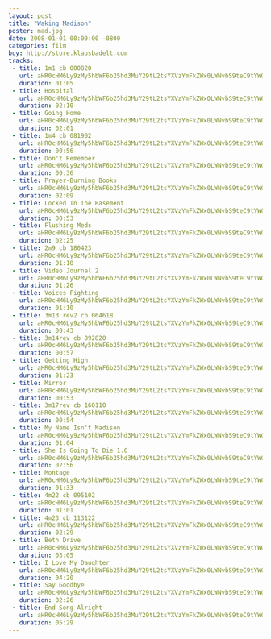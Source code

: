 ```yaml
---
layout: post
title: "Waking Madison"
poster: mad.jpg
date: 2008-01-01 00:00:00 -0800
categories: film
buy: http://store.klausbadelt.com
tracks:
 - title: 1m1 cb 000820
   url: aHR0cHM6Ly9zMy5hbWF6b25hd3MuY29tL2tsYXVzYmFkZWx0LWNvbS9teC9tYWQvMDEgMW0xIGNiIDAwMDgyMC5tcDM=
   duration: 01:05
 - title: Hospital
   url: aHR0cHM6Ly9zMy5hbWF6b25hd3MuY29tL2tsYXVzYmFkZWx0LWNvbS9teC9tYWQvMDIgMW0yIDEuNyBIb3NwaXRhbC5tcDM=
   duration: 02:10
 - title: Going Home
   url: aHR0cHM6Ly9zMy5hbWF6b25hd3MuY29tL2tsYXVzYmFkZWx0LWNvbS9teC9tYWQvMDMgMW0zIDEuOCBHb2luZyBIb21lLm1wMw==
   duration: 02:01
 - title: 1m4 cb 081902
   url: aHR0cHM6Ly9zMy5hbWF6b25hd3MuY29tL2tsYXVzYmFkZWx0LWNvbS9teC9tYWQvMDQgMW00IGNiIDA4MTkwMi5tcDM=
   duration: 00:56
 - title: Don't Remember
   url: aHR0cHM6Ly9zMy5hbWF6b25hd3MuY29tL2tsYXVzYmFkZWx0LWNvbS9teC9tYWQvMDUgMm01IDEuMyBEb24ndCBSZW1lbWJlci5tcDM=
   duration: 00:36
 - title: Prayer-Burning Books
   url: aHR0cHM6Ly9zMy5hbWF6b25hd3MuY29tL2tsYXVzYmFkZWx0LWNvbS9teC9tYWQvMDYgMm02IDEuMTIgUHJheWVyLUJ1cm5pbmcgQm9va3MubXAz
   duration: 02:09
 - title: Locked In The Basement
   url: aHR0cHM6Ly9zMy5hbWF6b25hd3MuY29tL2tsYXVzYmFkZWx0LWNvbS9teC9tYWQvMDcgMm03IDEuNCBMb2NrZWQgSW4gVGhlIEJhc2VtZW50Lm1wMw==
   duration: 00:53
 - title: Flushing Meds
   url: aHR0cHM6Ly9zMy5hbWF6b25hd3MuY29tL2tsYXVzYmFkZWx0LWNvbS9teC9tYWQvMDggMm04IDEuMTAgRmx1c2hpbmcgTWVkcy5tcDM=
   duration: 02:25
 - title: 2m9 cb 180423
   url: aHR0cHM6Ly9zMy5hbWF6b25hd3MuY29tL2tsYXVzYmFkZWx0LWNvbS9teC9tYWQvMDkgMm05IGNiIDE4MDQyMy5tcDM=
   duration: 01:18
 - title: Video Journal 2
   url: aHR0cHM6Ly9zMy5hbWF6b25hd3MuY29tL2tsYXVzYmFkZWx0LWNvbS9teC9tYWQvMTAgMm0xMCBWaWRlbyBKb3VybmFsIDIubXAz
   duration: 01:26
 - title: Voices Fighting
   url: aHR0cHM6Ly9zMy5hbWF6b25hd3MuY29tL2tsYXVzYmFkZWx0LWNvbS9teC9tYWQvMTEgM20xMiAxLjUgVm9pY2VzIEZpZ2h0aW5nLm1wMw==
   duration: 01:10
 - title: 3m13 rev2 cb 064618
   url: aHR0cHM6Ly9zMy5hbWF6b25hd3MuY29tL2tsYXVzYmFkZWx0LWNvbS9teC9tYWQvMTIgM20xMyByZXYyIGNiIDA2NDYxOC5tcDM=
   duration: 00:43
 - title: 3m14rev cb 092820
   url: aHR0cHM6Ly9zMy5hbWF6b25hd3MuY29tL2tsYXVzYmFkZWx0LWNvbS9teC9tYWQvMTMgM20xNHJldiBjYiAwOTI4MjAubXAz
   duration: 00:57
 - title: Getting High
   url: aHR0cHM6Ly9zMy5hbWF6b25hd3MuY29tL2tsYXVzYmFkZWx0LWNvbS9teC9tYWQvMTQgM20xNSAxLjQgR2V0dGluZyBIaWdoLm1wMw==
   duration: 01:23
 - title: Mirror
   url: aHR0cHM6Ly9zMy5hbWF6b25hd3MuY29tL2tsYXVzYmFkZWx0LWNvbS9teC9tYWQvMTUgM20xNiAxLjIgTWlycm9yLm1wMw==
   duration: 00:53
 - title: 3m17rev cb 160110
   url: aHR0cHM6Ly9zMy5hbWF6b25hd3MuY29tL2tsYXVzYmFkZWx0LWNvbS9teC9tYWQvMTYgM20xN3JldiBjYiAxNjAxMTAubXAz
   duration: 00:54
 - title: My Name Isn't Madison
   url: aHR0cHM6Ly9zMy5hbWF6b25hd3MuY29tL2tsYXVzYmFkZWx0LWNvbS9teC9tYWQvMTcgNG0xOSAxLjYgTXkgTmFtZSBJc24ndCBNYWRpc29uLm1wMw==
   duration: 01:04
 - title: She Is Going To Die 1.6
   url: aHR0cHM6Ly9zMy5hbWF6b25hd3MuY29tL2tsYXVzYmFkZWx0LWNvbS9teC9tYWQvMTggNG0yMCBTaGUgSXMgR29pbmcgVG8gRGllIDEuNi5tcDM=
   duration: 02:56
 - title: Montage
   url: aHR0cHM6Ly9zMy5hbWF6b25hd3MuY29tL2tsYXVzYmFkZWx0LWNvbS9teC9tYWQvMTkgNG0yMSAxLjMgTW9udGFnZS5tcDM=
   duration: 01:33
 - title: 4m22 cb 095102
   url: aHR0cHM6Ly9zMy5hbWF6b25hd3MuY29tL2tsYXVzYmFkZWx0LWNvbS9teC9tYWQvMjAgNG0yMiBjYiAwOTUxMDIubXAz
   duration: 01:01
 - title: 4m23 cb 113122
   url: aHR0cHM6Ly9zMy5hbWF6b25hd3MuY29tL2tsYXVzYmFkZWx0LWNvbS9teC9tYWQvMjEgNG0yMyBjYiAxMTMxMjIubXAz
   duration: 02:29
 - title: Beth Drive
   url: aHR0cHM6Ly9zMy5hbWF6b25hd3MuY29tL2tsYXVzYmFkZWx0LWNvbS9teC9tYWQvMjIgNW0yNCAxLjQgQmV0aCBEcml2ZS5tcDM=
   duration: 03:05
 - title: I Love My Daughter
   url: aHR0cHM6Ly9zMy5hbWF6b25hd3MuY29tL2tsYXVzYmFkZWx0LWNvbS9teC9tYWQvMjMgNW0yNSAxLjggSSBMb3ZlIE15IERhdWdodGVyLm1wMw==
   duration: 04:20
 - title: Say Goodbye
   url: aHR0cHM6Ly9zMy5hbWF6b25hd3MuY29tL2tsYXVzYmFkZWx0LWNvbS9teC9tYWQvMjQgNW0yNiAxLjEgU2F5IEdvb2RieWUubXAz
   duration: 02:26
 - title: End Song Alright
   url: aHR0cHM6Ly9zMy5hbWF6b25hd3MuY29tL2tsYXVzYmFkZWx0LWNvbS9teC9tYWQvMjUgNW1pIDEuOCBFbmQgU29uZyBBbHJpZ2h0Lm1wMw==
   duration: 05:29
---
```


